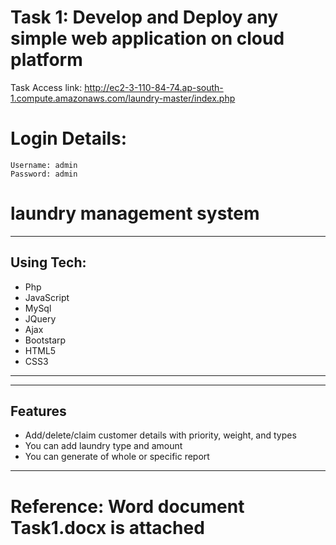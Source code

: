 # Task 1: Develop and Deploy any simple web application on cloud platform

Task Access link:  http://ec2-3-110-84-74.ap-south-1.compute.amazonaws.com/laundry-master/index.php 

# Login Details:
    Username: admin
    Password: admin

# laundry management system

---
## Using Tech:

* Php
* JavaScript
* MySql
* JQuery
* Ajax
* Bootstarp
* HTML5
* CSS3


---
---
## Features

*	Add/delete/claim customer details with priority, weight, and types 
*	You can add laundry type and amount
*	You can generate of whole or specific report



---

# Reference: Word document Task1.docx is attached  
  

